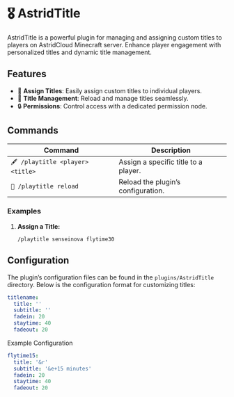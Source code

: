 # 🎖️ AstridTitle

AstridTitle is a powerful plugin for managing and assigning custom titles to players on AstridCloud Minecraft server. Enhance player engagement with personalized titles and dynamic title management.

## Features
- 🎨 **Assign Titles**: Easily assign custom titles to individual players.
- 🔄 **Title Management**: Reload and manage titles seamlessly.
- 🔒 **Permissions**: Control access with a dedicated permission node.

## Commands

| Command                      | Description                             |
|------------------------------|-----------------------------------------|
| `🖋️ /playtitle <player> <title>` | Assign a specific title to a player.    |
| `🔄 /playtitle reload`          | Reload the plugin’s configuration.      |

### Examples

1. **Assign a Title:**
   ```plaintext
   /playtitle senseinova flytime30

## Configuration

The plugin’s configuration files can be found in the `plugins/AstridTitle` directory. Below is the configuration format for customizing titles:

```yaml
titlename:
  title: ''
  subtitle: ''
  fadein: 20
  staytime: 40
  fadeout: 20
```

Example Configuration

```yaml
flytime15:
  title: '&r'
  subtitle: '&e+15 minutes'
  fadein: 20
  staytime: 40
  fadeout: 20
```
